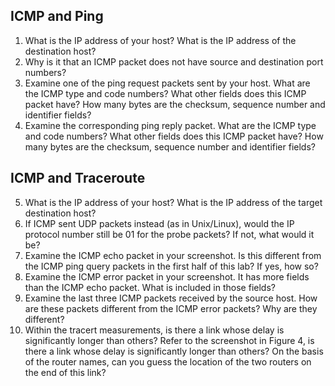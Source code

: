 ## ICMP and Ping

1. What is the IP address of your host? What is the IP address of the destination host?
2. Why is it that an ICMP packet does not have source and destination port numbers?
3. Examine one of the ping request packets sent by your host. What are the ICMP type and code numbers? What other fields does this ICMP packet have? How many bytes are the checksum, sequence number and identifier fields?
4. Examine the corresponding ping reply packet. What are the ICMP type and code numbers? What other fields does this ICMP packet have? How many bytes are the checksum, sequence number and identifier fields?


##  ICMP and Traceroute

5. What is the IP address of your host? What is the IP address of the target destination host?
6. If ICMP sent UDP packets instead (as in Unix/Linux), would the IP protocol number still be 01 for the probe packets? If not, what would it be?
7. Examine the ICMP echo packet in your screenshot. Is this different from the ICMP ping query packets in the first half of this lab? If yes, how so?
8. Examine the ICMP error packet in your screenshot. It has more fields than the ICMP echo packet. What is included in those fields?
9. Examine the last three ICMP packets received by the source host. How are these packets different from the ICMP error packets? Why are they different?
10. Within the tracert measurements, is there a link whose delay is significantly longer than others? Refer to the screenshot in Figure 4, is there a link whose delay is significantly longer than others? On the basis of the router names, can you guess the location of the two routers on the end of this link?